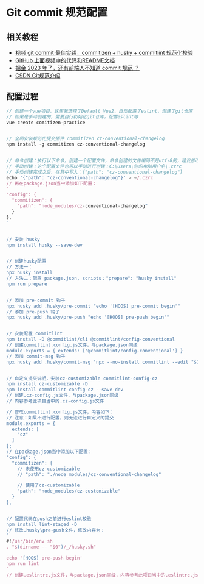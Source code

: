 # Git commit 规范配置

## 相关教程
- [视频 git commit 最佳实践，commitizen + husky + commitlint 规范化校验](https://www.bilibili.com/video/BV193411C7XE/?spm_id_from=333.337.search-card.all.click&vd_source=3284d439dd5569b325f17bd1d33a1739)
- [GitHub 上面视频中的代码和README文档](https://github.com/dev-zuo/commitizen-practice-demo)
- [掘金 2023 年了，还有前端人不知道 commit 规范 ？](https://juejin.cn/post/7212597327579037756#heading-13)
- [CSDN Git规范介绍](https://blog.csdn.net/qq_39249422/article/details/122984620)

## 配置过程
```js
// 创建一个vue项目，这里我选择了Default Vue2，自动配置了eslint，创建了git仓库
// 如果是手动创建的，需要自行初始化git仓库，配置eslint等
vue create comitizen-practice


// 全局安装规范化提交插件 commitizen cz-conventional-changelog
npm install -g commitizen cz-conventional-changelog


// 命令创建：执行以下命令，创建一个配置文件，命令创建的文件编码不是utf-8的，建议修改为utf-8，但是不修改暂时也未出现报错
// 手动创建：这个配置文件也可以手动进行创建：C:\Users\你的电脑用户名\.czrc
// 手动创建完成之后，在其中写入：{"path": "cz-conventional-changelog"}
echo '{"path": "cz-conventional-changelog"}' > ~/.czrc
// 再在package.json当中添加如下配置：
`
"config": {
  "commitizen": {
    "path": "node_modules/cz-conventional-changelog"
  }
},
`


// 安装 husky
npm install husky --save-dev


// 创建husky配置
// 方法一：
npx husky install
// 方法二：配置 package.json, scripts："prepare": "husky install"
npm run prepare


// 添加 pre-commit 钩子
npx husky add .husky/pre-commit "echo '[HOOS] pre-commit begin'"
// 添加 pre-push 钩子
npx husky add .husky/pre-push "echo '[HOOS] pre-push begin'"


// 安装配置 commitlint
npm install -D @commitlint/cli @commitlint/config-conventional
// 创建commitlint.config.js文件，与package.json同级
module.exports = { extends: ['@commitlint/config-conventional'] }
// 添加 commit-msg 钩子
npx husky add .husky/commit-msg 'npx --no-install commitlint --edit "$1"'


// 自定义提交说明，安装cz-customizable commitlint-config-cz
npm install cz-customizable -D
npm install commitlint-config-cz --save-dev
// 创建.cz-config.js文件，与package.json同级
// 内容参考此项目当中的.cz-config.js文件

// 修改commitlint.config.js文件，内容如下：
// 注意：如果不进行配置，则无法进行自定义的提交
module.exports = {
  extends: [
    "cz"
  ]
};
// 在package.json当中添加以下配置：
"config": {
  "commitizen": {
    // 未使用cz-customizable
    // "path": "./node_modules/cz-conventional-changelog"

    // 使用了cz-customizable
    "path": "node_modules/cz-customizable"
  }
},


// 配置代码在push之前进行eslint校验
npm install lint-staged -D
// 修改.husky\pre-push文件，修改内容为：
`
#!/usr/bin/env sh
. "$(dirname -- "$0")/_/husky.sh"

echo '[HOOS] pre-push begin'
npm run lint
`
// 创建.eslintrc.js文件，与package.json同级，内容参考此项目当中的.eslintrc.js文件
```
